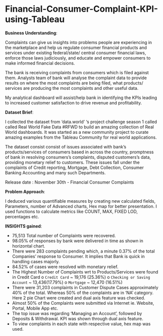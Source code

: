 # Financial-Consumer-Complaint-KPI-using-Tableau

**Business Understanding**:

Complaints can give us insights into problems people are experiencing in the marketplace and help us regulate consumer financial products and services under existing federal/state/ central  consumer  financial laws, enforce those laws judiciously, and educate and empower consumers to make informed financial decisions.

The bank is receiving complaints from consumers which is filed against them. Analysts team of bank will analyse the complaint data to provide results on where the most complaints are being filed, what products/ services are producing the most complaints and other useful data.

My analytical dashboard will assist/help bank in identifying the KPIs leading to increased customer satisfaction to drive revenue and profitability.

**Dataset Brief**:

I collected the dataset from ‘data.world’ ‘s project challenge season 1 called called Real World Fake Data #RFWD to build an amazing collection of Real World dashboards.
It was started as a new community project to curate amazing examples from the Tableau Community for real world applications.

The dataset consist consist of issues associated with bank’s products/services of consumers based in across the country, promptness of bank in resolving consumers’s complaints, disputed customers’s data, providing monetary relief to customers. These issues  fall under the complaints of Credit reporting, Mortgage, Debt Collection, Consumer Banking Accounting and many such Departments.

Release date : November 30th - Financial Consumer Complaints

**Problem Approach**:

I deduced various quantifiable measures by creating new calculated fields, Parameters, number of Advanced charts, Hex map for better presentation. I used functions to calculate metrics like COUNT, MAX, FIXED LOD, percentages etc.

**INSIGHTS gained**:

* 75,513 Total number of  Complaints  were recovered. 
* 98.05% of responses by bank were delivered in time as shown in horizontal chart.
* There were 283 complaints pending which, a minute 0.37% of the total  Companies’ response to Consumer. It implies that Bank is quick in handling cases majorly.
* 84.52% of cases were resolved with monetary relief.
* The Highest Number of  Complaints wrt to Products/Services were found in Credit Card
o	`Credit Card`  ~ 19,176 (25.36%)
o	`Checking or Saving Account` ~ 13,436(17.79%)
o	`Mortgage` ~ 12,470 (16.51%)
* There were 31,203 complaints in Customer Dispute Cases approximately 40% of the total. Whereas 50% of the complaints are in ‘NA’ category. Here 2 pie Chart were created and dual axis feature was checked.
* Almost 50% of the Complaints were submitted via Internet ie. Website, Portal, Mobile App etc.
* The top issue was regarding ‘Managing an Account’, followed by Deposits & Withdrawal. KPI was shown through dual axis feature.
* To view complaints in each state with respective value, hex map was used.




